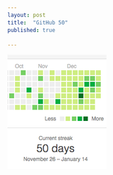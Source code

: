 ```yaml
---
layout: post
title:  "GitHub 50"
published: true

---
```

![Current streak: 50 days](/assets/github50.png "My current github streak: 50 days")
